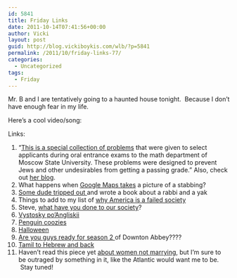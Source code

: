 ```yaml
---
id: 5841
title: Friday Links
date: 2011-10-14T07:41:56+00:00
author: Vicki
layout: post
guid: http://blog.vickiboykis.com/wlb/?p=5841
permalink: /2011/10/friday-links-77/
categories:
  - Uncategorized
tags:
  - Friday
---
```

Mr. B and I are tentatively going to a haunted house tonight.  Because I don&#8217;t have enough fear in my life.

Here&#8217;s a cool video/song:



Links:

  1. &#8220;<a href="http://arxiv.org/abs/1110.1556" target="_blank">This is a special collection of problems</a> that were given to select applicants during oral entrance exams to the math department of Moscow State University. These problems were designed to prevent Jews and other undesirables from getting a passing grade.&#8221; Also, check out <a href="http://blog.tanyakhovanova.com/" target="_blank">her blog</a>.
  2. What happens when <a href="http://www.theparisreview.org/blog/2011/10/05/the-grand-map/" target="_blank">Google Maps takes</a> a picture of a stabbing?
  3. <a href="http://www.jewishreviewofbooks.com/publications/detail/the-rebbe-and-the-yak" target="_blank">Some dude tripped out </a>and wrote a book about a rabbi and a yak
  4. Things to add to my list of <a href="http://www.nytimes.com/2011/10/10/nyregion/locker-decorations-growing-in-popularity-in-middle-schools.htm?_r=2" target="_blank">why America is a failed society</a>
  5. Steve, <a href="http://laughingsquid.com/one-year-old-baby-thinks-magazine-is-an-ipad-that-does-not-work/" target="_blank">what have you done to our society</a>?
  6. <a href="http://www.vvinenglish.com/" target="_blank">Vystosky po&#8217;Angliskii</a>
  7. <a href="http://thehairpin.com/2011/10/lets-all-make-6" target="_blank">Penguin coozies</a>
  8. <a href="http://survivingtheworld.net/Lesson1199.html" target="_blank">Halloween</a>
  9. <a href="http://www.annehelenpetersen.com/?p=2751" target="_blank">Are you guys ready for season 2 </a>of Downton Abbey????
 10. <a href="http://www.languagehat.com/archives/004398.php" target="_blank">Tamil to Hebrew and back</a>
 11. Haven&#8217;t read this piece yet <a href="http://thehairpin.com/2011/10/kate-bolick-on-refusing-to-settle-part-one" target="_blank">about women not marrying</a>, but I&#8217;m sure to be outraged by something in it, like the Atlantic would want me to be.  Stay tuned!

&nbsp;

&nbsp;